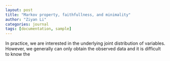 ```yaml
---
layout: post
title: "Markov property, faithfullness, and minimality"
author: "Ziyan Li"
categories: journal
tags: [documentation, sample]
---
```


In practice, we are interested in the underlying joint distribution of variables. However, we generally can only obtain the observed data and it is difficult to know the 
